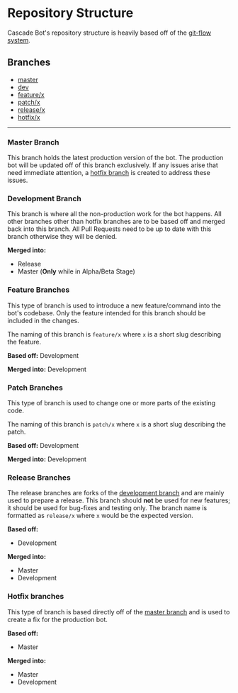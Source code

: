 # Repository Structure

Cascade Bot's repository structure is heavily based off of the [git-flow system](https://nvie.com/posts/a-successful-git-branching-model/).

## Branches

- [master](#master-branch)
- [dev](#development-branch)
- [feature/x](#feature-branches)
- [patch/x](#patch-branches)
- [release/x](#release-branches)
- [hotfix/x](#hotfix-branches)

-------

### Master Branch
This branch holds the latest production version of the bot. The production bot will be updated off of this branch exclusively. If any issues arise that need immediate attention, a [hotfix branch](#hotfix-branch) is created to address these issues.

### Development Branch
This branch is where all the non-production work for the bot happens. All other branches other than hotfix branches are to be based off and merged back into this branch. All Pull Requests need to be up to date with this branch otherwise they will be denied.

**Merged into:**
 - Release
 - Master (**Only** while in Alpha/Beta Stage)

### Feature Branches
This type of branch is used to introduce a new feature/command into the bot's codebase. Only the feature intended for this branch should be included in the changes. 

The naming of this branch is `feature/x` where `x` is a short slug describing the feature.

**Based off:** Development

**Merged into:** Development

### Patch Branches
This type of branch is used to change one or more parts of the existing code. 

The naming of this branch is `patch/x` where `x` is a short slug describing the patch.

**Based off:** Development

**Merged into:** Development

### Release Branches
The release branches are forks of the [development branch](#development-branch) and are mainly used to prepare a release. This branch should **not** be used for new features; it should be used for bug-fixes and testing only. The branch name is formatted as `release/x` where `x` would be the expected version.

**Based off:**
- Development

**Merged into:**
- Master
- Development

### Hotfix branches
This type of branch is based directly off of the [master branch](#master-branch) and is used to create a fix for the production bot.

**Based off:** 
 - Master

**Merged into:**
 - Master
 - Development
